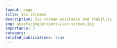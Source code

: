 ```yaml
---
layout: page
title: Ice streams
description: Ice stream existance and stability
img: assets/img/projects/ice-stream.jpg
importance: 3
category: 
related_publications: true
---
```


